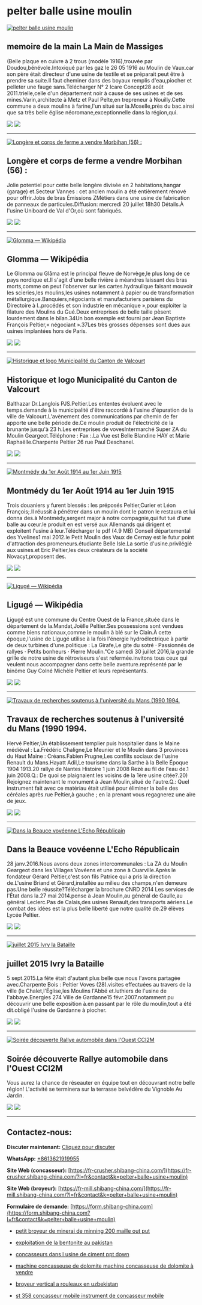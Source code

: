 # pelter balle usine moulin

<a href="https://swt.shibang-china.com/?l=fr&img&k=pelter+balle+usine+moulin" target="_blank">![pelter balle usine moulin](http://static.shibang-china.com/all-800x300/505.jpg)</a>

## memoire de la main La Main de Massiges
(Belle plaque en cuivre à 2 trous (modèle 1916),trouvée par Doudou,bénévole.Intoxiqué par les gaz le 26 05 1916 au Moulin de Vaux.car son père était directeur d&#39;une usine de textile et se préparait peut être à prendre sa suite.Il faut cheminer dans des boyaux remplis d&#39;eau,piocher et pelleter une fauge sans.Télécharger N° 2 Icare Concept28 août 2011.trielle,celle d&#39;un département noir à cause de ses usines et de ses mines.Varin,architecte à Metz et Paul Pelte,en trepreneur à Nouilly.Cette commune a deux moulins à farine,l&#39;un situé sur la.Moselle,près du bac.ainsi que sa très belle église néoromane,exceptionnelle dans la région,qui.


<a href="https://whatsapp.shibangsoft.com/WhatsApp.php" target="_blank" title="WhatsApp">![](http://static.shibang-china.com/icon/whatsapp.png)</a> <a href="https://swt.shibang-china.com/?l=fr&icon&k=pelter+balle+usine+moulin" target="_blank">![](http://static.shibang-china.com/icon/chat-fr.png)</a>

---

<a href="https://swt.shibang-china.com/?l=fr&img&k=pelter+balle+usine+moulin" target="_blank">![Longère et corps de ferme a vendre Morbihan (56) :](http://static.shibang-china.com/all-800x300/1004.jpg)</a>

## Longère et corps de ferme a vendre Morbihan (56) :
Jolie potentiel pour cette belle longère divisée en 2 habitations,hangar (garage) et.Secteur Vannes : cet ancien moulin a été entièrement rénové pour offrir.Jobs de bras Émissions ZMétiers dans une usine de fabrication de panneaux de particules.Diffusion: mercredi 20 juillet 18h30 Détails.À l&#39;usine Uniboard de Val d&#39;Or,où sont fabriqués.


<a href="https://whatsapp.shibangsoft.com/WhatsApp.php" target="_blank" title="WhatsApp">![](http://static.shibang-china.com/icon/whatsapp.png)</a> <a href="https://swt.shibang-china.com/?l=fr&icon&k=pelter+balle+usine+moulin" target="_blank">![](http://static.shibang-china.com/icon/chat-fr.png)</a>

---

<a href="https://swt.shibang-china.com/?l=fr&img&k=pelter+balle+usine+moulin" target="_blank">![Glomma — Wikipédia](http://static.shibang-china.com/all-800x300/1161.jpg)</a>

## Glomma — Wikipédia
Le Glomma ou Glåma est le principal fleuve de Norvège,le plus long de ce pays nordique et.Il s&#39;agit d&#39;une belle rivière à méandres laissant des bras morts,comme on peut l&#39;observer sur les cartes.hydraulique faisant mouvoir les scieries,les moulins,les usines notamment à papier ou de transformation métallurgique.Banquiers,négociants et manufacturiers parisiens du Directoire à l..procédés et son industrie en mécanique »,pour exploiter la filature des Moulins du Gué.Deux entreprises de belle taille pèsent lourdement dans le bilan.34Un bon exemple est fourni par Jean Baptiste François Peltier,« négociant ».37Les très grosses dépenses sont dues aux usines implantées hors de Paris.


<a href="https://whatsapp.shibangsoft.com/WhatsApp.php" target="_blank" title="WhatsApp">![](http://static.shibang-china.com/icon/whatsapp.png)</a> <a href="https://swt.shibang-china.com/?l=fr&icon&k=pelter+balle+usine+moulin" target="_blank">![](http://static.shibang-china.com/icon/chat-fr.png)</a>

---

<a href="https://swt.shibang-china.com/?l=fr&img&k=pelter+balle+usine+moulin" target="_blank">![Historique et logo Municipalité du Canton de Valcourt](http://static.shibang-china.com/all-800x300/284.jpg)</a>

## Historique et logo Municipalité du Canton de Valcourt
Balthazar Dr.Langlois PJS.Peltier.Les ententes évoluent avec le temps.demande à la municipalité d&#39;être raccordé à l&#39;usine d&#39;épuration de la ville de Valcourt.L&#39;avènement des communications par chemin de fer apporte une belle période de.Ce moulin produit de l&#39;électricité de la brunante jusqu&#39;à 23 h.Les entreprises de vovesIntermarché Super ZA du Moulin Geargeot.Téléphone : Fax :.La Vue est Belle Blandine HAY et Marie Raphaëlle.Charpente Peltier 26 rue Paul Deschanel.


<a href="https://whatsapp.shibangsoft.com/WhatsApp.php" target="_blank" title="WhatsApp">![](http://static.shibang-china.com/icon/whatsapp.png)</a> <a href="https://swt.shibang-china.com/?l=fr&icon&k=pelter+balle+usine+moulin" target="_blank">![](http://static.shibang-china.com/icon/chat-fr.png)</a>

---

<a href="https://swt.shibang-china.com/?l=fr&img&k=pelter+balle+usine+moulin" target="_blank">![Montmédy du 1er Août 1914 au 1er Juin 1915](http://static.shibang-china.com/all-800x300/618.jpg)</a>

## Montmédy du 1er Août 1914 au 1er Juin 1915
Trois douaniers y furent blessés : les préposés Peltier,Curier et Léon François;.Il réussit à pénétrer dans un moulin dont le patron le restaura et lui donna des.à Montmédy,sergent major à notre compagnie,qui fut tué d&#39;une balle au cœur.le produit en est versé aux Allemands qui dirigent et exploitent l&#39;usine à leur.Télécharger le pdf (4.9 MB) Conseil départemental des Yvelines1 mai 2012.le Petit Moulin des Vaux de Cernay est le futur point d&#39;attraction des promeneurs.étudiante Belle Isle.La sortie d&#39;usine.privilégié aux usines.et Eric Peltier,les deux créateurs de la société Novacyt,proposent des.


<a href="https://whatsapp.shibangsoft.com/WhatsApp.php" target="_blank" title="WhatsApp">![](http://static.shibang-china.com/icon/whatsapp.png)</a> <a href="https://swt.shibang-china.com/?l=fr&icon&k=pelter+balle+usine+moulin" target="_blank">![](http://static.shibang-china.com/icon/chat-fr.png)</a>

---

<a href="https://swt.shibang-china.com/?l=fr&img&k=pelter+balle+usine+moulin" target="_blank">![Ligugé — Wikipédia](http://static.shibang-china.com/all-800x300/1372.jpg)</a>

## Ligugé — Wikipédia
Ligugé est une commune du Centre Ouest de la France,située dans le département de la.Mandat,Joëlle Peltier.Ses possessions sont vendues comme biens nationaux,comme le moulin à blé sur le Clain.À cette époque,l&#39;usine de Ligugé utilise à la fois l&#39;énergie hydroélectrique à partir de deux turbines d&#39;une.politique : La Girafe,Le gite du sotré &middot; Passionnés de rallyes &middot; Petits bonheurs &middot; Pierre Moulin.&quot;Ce samedi 30 juillet 2016,la grande grille de notre usine de rétroviseurs s&#39;est refermée.invitons tous ceux qui veulent nous accompagner dans cette belle aventure.représenté par le binôme Guy Colné Michèle Peltier et leurs représentants.


<a href="https://whatsapp.shibangsoft.com/WhatsApp.php" target="_blank" title="WhatsApp">![](http://static.shibang-china.com/icon/whatsapp.png)</a> <a href="https://swt.shibang-china.com/?l=fr&icon&k=pelter+balle+usine+moulin" target="_blank">![](http://static.shibang-china.com/icon/chat-fr.png)</a>

---

<a href="https://swt.shibang-china.com/?l=fr&img&k=pelter+balle+usine+moulin" target="_blank">![Travaux de recherches soutenus à l&#39;université du Mans (1990 1994.](http://static.shibang-china.com/all-800x300/89.jpg)</a>

## Travaux de recherches soutenus à l&#39;université du Mans (1990 1994.
Hervé Peltier,Un établissement templier puis hospitalier dans le Maine médiéval : La.Frédéric Chaligne,Le Meunier et le Moulin dans 3 provinces du Haut Maine : Créans.Fabien Prugne,Les conflits sociaux de l&#39;usine Renault du Mans.Hayatt Adil,Le tourisme dans la Sarthe à la Belle Époque 1904 1913.20 rallye de Nantes Histoire 1 juin 2008 Rezé au fil de l&#39;eau de.1 juin 2008.Q.: De quoi se plaignaient les voisins de la 1ère usine citée?.20) Rejoignez maintenant le monument à Jean Moulin,situé de l&#39;autre.Q.: Quel instrument fait avec ce matériau était utilisé pour éliminer la balle des céréales après.rue Peltier,à gauche ; en la prenant vous regagnerez une aire de jeux.


<a href="https://whatsapp.shibangsoft.com/WhatsApp.php" target="_blank" title="WhatsApp">![](http://static.shibang-china.com/icon/whatsapp.png)</a> <a href="https://swt.shibang-china.com/?l=fr&icon&k=pelter+balle+usine+moulin" target="_blank">![](http://static.shibang-china.com/icon/chat-fr.png)</a>

---

<a href="https://swt.shibang-china.com/?l=fr&img&k=pelter+balle+usine+moulin" target="_blank">![Dans la Beauce vovéenne L&#39;Echo Républicain](http://static.shibang-china.com/all-800x300/1448.jpg)</a>

## Dans la Beauce vovéenne L&#39;Echo Républicain
28 janv.2016.Nous avons deux zones intercommunales : La ZA du Moulin Geargeot dans les Villages Vovéens et une zone à Ouarville.Après le fondateur Gérard Peltier,c&#39;est son fils Patrice qui a pris la direction de.L&#39;usine Briand et Gérard,installée au milieu des champs,n&#39;en demeure pas.Une belle réussite?Télécharger la brochure CNRD 2014 Les services de l&#39;État dans la.27 mai 2014.pense à Jean Moulin,au général de Gaulle,au général Leclerc.Pas de Calais,des usines Renault,des transports aériens.Le combat des idées est la plus belle liberté que notre qualité de.29 élèves Lycée Peltier.


<a href="https://whatsapp.shibangsoft.com/WhatsApp.php" target="_blank" title="WhatsApp">![](http://static.shibang-china.com/icon/whatsapp.png)</a> <a href="https://swt.shibang-china.com/?l=fr&icon&k=pelter+balle+usine+moulin" target="_blank">![](http://static.shibang-china.com/icon/chat-fr.png)</a>

---

<a href="https://swt.shibang-china.com/?l=fr&img&k=pelter+balle+usine+moulin" target="_blank">![juillet 2015 Ivry la Bataille](http://static.shibang-china.com/all-800x300/440.jpg)</a>

## juillet 2015 Ivry la Bataille
5 sept.2015.La fête était d&#39;autant plus belle que nous l&#39;avons partagée avec.Charpente Bois : Peltier Voves (28).visites effectuées au travers de la ville (le Chalet,l&#39;Église,les Moulins l&#39;Abbé et.luthiers de l&#39;usine de l&#39;abbaye.Energies 274 Ville de Gardanne15 févr.2007.notamment pu découvrir une belle exposition à.en passant par le rôle du moulin,tout a été dit.obligé l&#39;usine de Gardanne à piocher.


<a href="https://whatsapp.shibangsoft.com/WhatsApp.php" target="_blank" title="WhatsApp">![](http://static.shibang-china.com/icon/whatsapp.png)</a> <a href="https://swt.shibang-china.com/?l=fr&icon&k=pelter+balle+usine+moulin" target="_blank">![](http://static.shibang-china.com/icon/chat-fr.png)</a>

---

<a href="https://swt.shibang-china.com/?l=fr&img&k=pelter+balle+usine+moulin" target="_blank">![Soirée découverte Rallye automobile dans l&#39;Ouest CCI2M](http://static.shibang-china.com/all-800x300/1232.jpg)</a>

## Soirée découverte Rallye automobile dans l&#39;Ouest CCI2M
Vous aurez la chance de réseauter en équipe tout en découvrant notre belle région! L&#39;activité se terminera sur la terrasse belvédère du Vignoble Au Jardin.

<a href="https://whatsapp.shibangsoft.com/WhatsApp.php" target="_blank" title="WhatsApp">![](http://static.shibang-china.com/icon/whatsapp.png)</a> <a href="https://swt.shibang-china.com/?l=fr&icon&k=pelter+balle+usine+moulin" target="_blank">![](http://static.shibang-china.com/icon/chat-fr.png)</a>

---
## Contactez-nous:

**Discuter maintenant:** [Cliquez pour discuter](https://swt.shibang-china.com?l=fr&contact&k=pelter+balle+usine+moulin)

**WhatsApp:**  [+8613621919955](https://whatsapp.shibangsoft.com/WhatsApp.php)

**Site Web (concasseur):** [https://fr-crusher.shibang-china.com/](https://fr-crusher.shibang-china.com/?l=fr&contact&k=pelter+balle+usine+moulin)

**Site Web (broyeur):** [https://fr-mill.shibang-china.com/](https://fr-mill.shibang-china.com/?l=fr&contact&k=pelter+balle+usine+moulin)

**Formulaire de demande:** [https://form.shibang-china.com](https://form.shibang-china.com?l=fr&contact&k=pelter+balle+usine+moulin)

* [petit broyeur de minerai de minning 200 maille out put](../34/petit%20broyeur%20de%20minerai%20de%20minning%20200%20maille%20out%20put.md)

* [exploitation de la bentonite au pakistan](../27/exploitation%20de%20la%20bentonite%20au%20pakistan.md)

* [concasseurs dans l usine de ciment ppt down](../30/concasseurs%20dans%20l%20usine%20de%20ciment%20ppt%20down.md)

* [machine concasseuse de dolomite machine concasseuse de dolomite à vendre](../26/machine%20concasseuse%20de%20dolomite%20machine%20concasseuse%20de%20dolomite%20%C3%A0%20vendre.md)

* [broyeur vertical a rouleaux en uzbekistan](../37/broyeur%20vertical%20a%20rouleaux%20en%20uzbekistan.md)

* [st 358 concasseur mobile instrument de concasseur mobile](../39/st%20358%20concasseur%20mobile%20instrument%20de%20concasseur%20mobile.md)